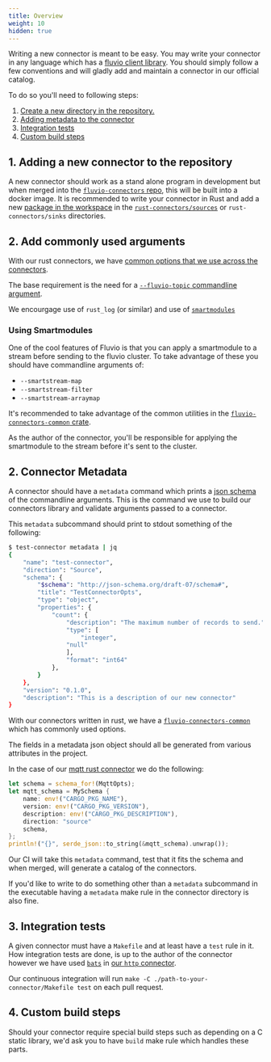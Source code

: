 ```yaml
---
title: Overview
weight: 10
hidden: true
---
```


Writing a new connector is meant to be easy. You may write your connector in
any language which has a [fluvio client library](/api). You should simply
follow a few conventions and will gladly add and maintain a connector in our
official catalog.

To do so you'll need to following steps:

1) [Create a new directory in the repository.](#1-adding-a-new-connector-to-the-repository)
2) [Adding metadata to the connector](#2-connector-metadata)
3) [Integration tests](#3-integration-tests)
4) [Custom build steps](#4-custom-build-steps)

## 1. Adding a new connector to the repository

A new connector should work as a stand alone program in development but when
merged into the [`fluvio-connectors`
repo](https://github.com/infinyon/fluvio-connectors/), this will be built into
a docker image. It is recommended to write your connector in Rust and add a new
[package in the
workspace](https://doc.rust-lang.org/book/ch14-03-cargo-workspaces.html#creating-the-second-package-in-the-workspace)
in the
[`rust-connectors/sources`](https://github.com/infinyon/fluvio-connectors/tree/main/rust-connectors/sources)
or `rust-connectors/sinks` directories.

## 2. Add commonly used arguments

With our rust connectors, we have [common options that we use across the
connectors](https://github.com/infinyon/fluvio-connectors/blob/main/rust-connectors/common/src/opt.rs).

The base requirement is the need for a [`--fluvio-topic` commandline
argument](https://github.com/infinyon/fluvio-connectors/blob/c674c960cb3ddef265c7ff34afc0ec8bfc4adb47/rust-connectors/common/src/opt.rs#L12).

We encourgage use of `rust_log` (or similar) and
use of [`smartmodules`](https://github.com/infinyon/fluvio-connectors/blob/c674c960cb3ddef265c7ff34afc0ec8bfc4adb47/rust-connectors/common/src/opt.rs#L23-L35)

### Using Smartmodules

One of the cool features of Fluvio is that you can apply a smartmodule to a
stream before sending to the fluvio cluster. To take advantage of these you should have
commandline arguments of:
* `--smartstream-map`
* `--smartstream-filter`
* `--smartstream-arraymap`

It's recommended to take advantage of the common utilities in the
[`fluvio-connectors-common`
crate](https://github.com/infinyon/fluvio-connectors/blob/c674c960cb3ddef265c7ff34afc0ec8bfc4adb47/rust-connectors/common/src/opt.rs#L45-L114).

As the author of the connector, you'll be responsible for applying the
smartmodule to the stream before it's sent to the cluster.

## 2. Connector Metadata

A connector should have a `metadata` command which prints a [json
schema](https://json-schema.org/) of the commandline arguments. This is the
command we use to build our connectors library and validate arguments passed to
a connector.

This `metadata` subcommand should print to stdout something of the following:
```bash
$ test-connector metadata | jq
{
    "name": "test-connector",
    "direction": "Source",
    "schema": {
        "$schema": "http://json-schema.org/draft-07/schema#",
        "title": "TestConnectorOpts",
        "type": "object",
        "properties": {
            "count": {
                "description": "The maximum number of records to send.",
                "type": [
                    "integer",
                "null"
                ],
                "format": "int64"
            },
        }
    },
    "version": "0.1.0",
    "description": "This is a description of our new connector"
}
```

With our connectors written in rust, we have a
[`fluvio-connectors-common`](https://github.com/infinyon/fluvio-connectors/tree/main/rust-connectors/common)
which has commonly used options.

The fields in a metadata json object should all be generated from various
attributes in the project.

In the case of our [mqtt rust
connector](https://github.com/infinyon/fluvio-connectors/blob/c674c960cb3ddef265c7ff34afc0ec8bfc4adb47/rust-connectors/sources/mqtt/src/main.rs#L55-L63)
we do the following:

```rust
let schema = schema_for!(MqttOpts);
let mqtt_schema = MySchema {
    name: env!("CARGO_PKG_NAME"),
    version: env!("CARGO_PKG_VERSION"),
    description: env!("CARGO_PKG_DESCRIPTION"),
    direction: "source"
    schema,
};
println!("{}", serde_json::to_string(&mqtt_schema).unwrap());
```

Our CI will take this `metadata` command, test that it fits the schema and when
merged, will generate a catalog of the connectors.

If you'd like to write to do something other than a `metadata` subcommand in
the executable having a `metadata` make rule in the connector directory is also
fine.

## 3. Integration tests

A given connector must have a `Makefile` and at least have a `test` rule in it.
How integration tests are done, is up to the author of the connector however
we have used [`bats`](https://github.com/bats-core/bats-core) in [our `http`
connector](https://github.com/infinyon/fluvio-connectors/blob/c674c960cb3ddef265c7ff34afc0ec8bfc4adb47/rust-connectors/sources/http/Makefile#L1-L4).

Our continuous integration will run `make -C ./path-to-your-connector/Makefile
test` on each pull request.


## 4. Custom build steps

Should your connector require special build steps such as depending on a C
static library, we'd ask you to have `build` make rule which handles these
parts.


